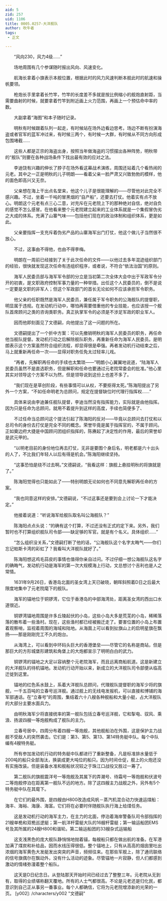 ```yaml
---
aid: 5
zid: 257
uid: 1106
title: 0005.0257-大洋舰队
author: 吹牛者
tags: 
 - 正文

---
```




　　“风向230，风力4级……”

　　场地周围有几个参谋随时报出风向、风速变化。

　　航海长拿着小旗表示本舰位置，根据此时的风力风速判断本舰此时的航速和操帆要领。

　　枪炮长手里拿着长竹竿，竹竿的长度差不多就是按比例缩小的舰炮直射距，当需要曲射的时候，就要拿着竹竿到附近画上火力范围，再画上一个预估命中率的数。

　　大副拿着“海图”和本子随时记录。

　　明秋有时候跟着队列一起走，有时候站在场外边看边思考。场边不断有扮演海盗或者官军的蓝军冲过来，有时候三两个，有时候一大群，有时候从不同方向形成包围堵截……

　　这些人都是正宗的海盗出身，按照当年做海盗的习惯摆出各种阵势，明秋带的“舰队”则要在各种战场条件下找出最有效的应对之法。

　　李迪饶有兴趣的伸长了脖子在场外看这幕战术演练，周围还站着几个看热闹的元老。其中之一正是明秋的儿子明朗——看着父亲一脸严肃又兴致勃勃的模样，他的面色即高兴又无奈。

　　父亲想在海上干出点名堂来，他这个儿子是很能理解的——尽管他对此完全不感兴趣。不过，坐着一千吨的冒黑烟的“自产船”，还要去打仗。他着实有点不放心。明朗这个元老有点三心二意，对充斥在元老院上下的那种绝对自信，绝对自负的感觉不怎么感冒。在他看来整个元老院建立起来的工业体系就是一个集假冒伪劣之大成的体系。充满了山寨气味——包括他们现在的政治体制和组织体系，更是如此。

　　父亲要指挥一支充斥着伪劣产品的山寨海军出门打仗，他这个做儿子当然很不放心。

　　不过，这事由不得他，也由不得李梅。

　　明朗在一周前已经接到了关于此次任命的文件——以他过去多年混迹组织部门的经验，很快就发现这次任命有违组织程序，或者说，不符合“依法治国”的原则。

　　海军人民委员部与海军军令部的分立是当初第二次全体大会中出于军政军令分开的初衷，是文职政府控制军事力量的一种举措。出任这个人民委员的，倒不是说一定要是文职的非军人；但这个军政部门的首长无论如何不应该承担军令职务。

　　他父亲的任职既然是海军人民委员，兼任属于军令职务的公海舰队的提督职，明显属于违规。在发动机行动中，哪怕再需要借重他的专业技能，也应该授一个舰队首席顾问之类的咨询类职务。真正执掌军令的必须是不涉足军政的职业军人。

　　因而他即刻面见了文德嗣，向他提出了这一问题的所在。

　　文德嗣提出了一个折中方案：可以先撤销明秋的海军人民委员的职务，再任命他当舰队提督。发动机行动之后解除舰队职务，再重新任命为海军人民委员。是明朗表示这个方案虽然符合组织流程，却显得很是牵强。再者发动机行动结束之后，马上就重新再任命一次——显得对职务任免太过轻率儿戏。

　　“再者，先解职再任命的手续也太繁琐——”明朗小心翼翼地说道，“陆海军人民委员虽然不是直选职务，但是解职和任命也要通过元老院常委会的批准。”他心里其实对领导这个方案不以为然，但是领导说到这份上也差不多了。

　　“我们现在是草创阶段，有些事情可以从权，不要抠得太死。”陈海阳提出了另外一个方案，“不如任命明老为总顾问，规定在提督缺位时代理行指挥权……”

　　具体来说由李迪兼任舰队提督，李迪当然没有指挥能力，实际就是由他指挥。因为只是任命为总顾问，就用不着提升到这样的高度，手续也简便多了、

　　不过任命当总顾问这个提法引起了陈海阳的反对——毕竟以总顾问去打仗和以总司令的身份去打仗是完全不同的概念。荣誉毕竟是属于指挥官的，不属于顾问。正如奠边府大捷是中国顾问团组织指挥的，陈赓起了决定性的作用，最后的荣誉却是武元甲的。

　　“以明老目前的身份地位再去打仗，无非是要图个身后名，明老都是六十出头的人了，不比我们年轻人以后有得是机会。”陈海阳继续坚持。

　　“这事恐怕是绕不过去啊。”文德嗣说，“我看这样：旗舰上悬挂明秋的将旗就是了。”

　　陈海阳觉得也只能如此了——特别明朗无论如何也不同意先解职再任命的方案。

　　“我也同意这样的安排。”文德嗣说，“不过这事还是要到会上讨论一下才能决定。”

　　他接着说道：“听说海军给舰队取名叫公海舰队？”

　　陈海阳点点头说：“的确有这个打算，不过还没有正式的定下来。另外，我们暂时也不打算组织舰队司令部——缺足够的军官。就是有个名义。具体组织……”

　　“怎么组织没关系，”文德嗣打断了他的话，“公海舰队这个名字太晦气——你们忘记帕斯卡湾的彩虹了？我看叫大洋舰队就好了。”

　　陈海阳想这鸡毛蒜皮的事情也值得你亲自过问。不过仔细一想公海舰队这名字的确晦气，发动机行动是海军的第一次大规模海上行动，文总想讨个吉利也是人之常情。

　　1631年9月26日，香港岛北面的圣女湾上天已破晓，朝晖斜照着D日之后最大限度地集中了元老院麾下的舰队。

　　海军的锚地位于铜锣湾，它位于香港岛的中部海湾处，距离圣女湾的西出口水道很近。

　　铜锣湾锚地周围是许多丘陵起伏的小岛，这些小岛大多是荒芜的小岛，稀稀落落的散布着一些渔村。现在，这些渔村都已经被搬迁走了。要害位置的小岛上布置着观察哨，监视着周围的海域和陆地。从海面上可以看到扯旗山上的启明星旗在飘扬——那是刚刚完工不久的炮台。

　　从海湾上，可以看到中环码头巨大的香港堡垒——尽管它的名称是商站，但是那巨大的方形城堡形建筑和角堡上的大炮都宣示了明明白白的武力。

　　铜锣湾的锚地之大足以容纳整个元老院海军，而且远离商船航道。这是新建立的大洋舰队的待机锚地。发动机行动开始以来，新成立的大洋舰队司令部便从临高迁徙到这里。

　　锚地的红色系水鼓上，系着大洋舰队总顾问，代理舰队提督职的海军少将的旗舰，一千五百吨的立春号巡洋舰。通过舰上的无线电发报机，可以直接和博铺的海军部通话。在“立春号”的周围，集结着六十八艘各种舰船和大量小艇，占大洋舰队的大部分主要水面兵力。

　　由明秋海军少将直接统率的第一舰队包括立春号巡洋舰，它和掣电、驭风、乘浪、扬波四艘一等炮舰构成了舰队的主力。

　　立春号居中，四周分布着四艘一等炮舰，其他舰船泊在外围，这是保护主力战舰不受敌人的突然袭击。它们是：第3、第5、第13、第14特务艇中队。每个中队编有4艘特务艇。

　　所有参加发动机行动的特务艇中队都进行了重新整备，凡是标准排水量低于200吨的船只全部淘汰，换装成更大吨位的船只。因为时间仓促，舰上的火炮还没有实施改装。但是装备水准和舰船状况较之于珠江口战役又胜过一筹了。

　　第二舰队的旗舰震洋号一等炮舰及其属下的弄潮号、待霜号一等炮舰和伏波号二等炮舰停泊在距离第一舰队不远的地方。除了这四艘主力战舰之外，另外有5个特务艇中队在其麾下。

　　在它们的最外围，是四艘由H800改造成风帆－蒸汽机混合动力快速运煤船：海丰、海裕、海康、海富。它们将在必要时伴随舰队执行海上给煤任务。

　　这是发动机行动的海军主力，在主力的北面，停泊着海岸警备队司令部指挥的21艘单桅和双桅巡逻艇；第一航洋杆雷艇大队的16艘杆雷艇；第一输运船团EMS号及其所属的24艘H800和谐轮。第二输运船团的33艘杂式运输船

　　这支浅黑色的庞大舰队静悄悄地抛着锚，每艘船只都在做出航的准备。在军港加满了煤炭和补给品，因而水线压得很低。整个锚地上，只有从高高的烟囱里吐出浓烟的海军黄色大发艇发出突突的声音，频频往来。在那些军舰上，除了通讯联络的信号旗偶尔在飘动外，没有什么活动的迹象。尽管锚地一片寂静，但人们都感到激动的情绪弥漫着整个船队。

　　这天是D日纪念日。从登陆那天开始时间已经过去了整整三年。元老院从无到有，取得的业绩堪称翻天覆地。所有的人士气都很高。不论是元老还是归化民，都意识到自己正从事另一番事业。每个人都确信，它将为元老院增添新的光荣的一页。
[y002]: /characters/y002 "文德嗣"


